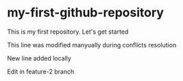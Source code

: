 # my-first-github-repository
This is my first repository. Let's get started

This line was modified manyually during conflicts resolution

New line added locally

Edit in feature-2 branch
